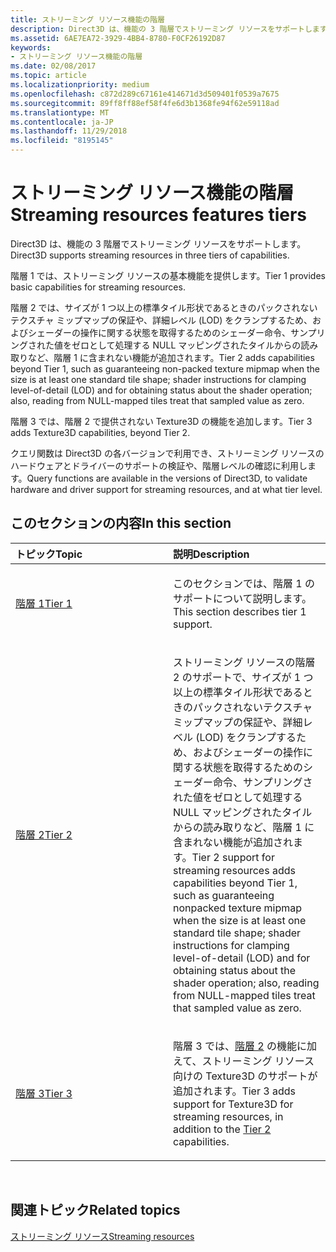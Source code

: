 ```yaml
---
title: ストリーミング リソース機能の階層
description: Direct3D は、機能の 3 階層でストリーミング リソースをサポートします。
ms.assetid: 6AE7EA72-3929-4BB4-8780-F0CF26192D87
keywords:
- ストリーミング リソース機能の階層
ms.date: 02/08/2017
ms.topic: article
ms.localizationpriority: medium
ms.openlocfilehash: c872d289c67161e414671d3d509401f0539a7675
ms.sourcegitcommit: 89ff8ff88ef58f4fe6d3b1368fe94f62e59118ad
ms.translationtype: MT
ms.contentlocale: ja-JP
ms.lasthandoff: 11/29/2018
ms.locfileid: "8195145"
---
```

# <a name="streaming-resources-features-tiers"></a><span data-ttu-id="8cd7c-104">ストリーミング リソース機能の階層</span><span class="sxs-lookup"><span data-stu-id="8cd7c-104">Streaming resources features tiers</span></span>


<span data-ttu-id="8cd7c-105">Direct3D は、機能の 3 階層でストリーミング リソースをサポートします。</span><span class="sxs-lookup"><span data-stu-id="8cd7c-105">Direct3D supports streaming resources in three tiers of capabilities.</span></span>

<span data-ttu-id="8cd7c-106">階層 1 では、ストリーミング リソースの基本機能を提供します。</span><span class="sxs-lookup"><span data-stu-id="8cd7c-106">Tier 1 provides basic capabilities for streaming resources.</span></span>

<span data-ttu-id="8cd7c-107">階層 2 では、サイズが 1 つ以上の標準タイル形状であるときのパックされないテクスチャ ミップマップの保証や、詳細レベル (LOD) をクランプするため、およびシェーダーの操作に関する状態を取得するためのシェーダー命令、サンプリングされた値をゼロとして処理する NULL マッピングされたタイルからの読み取りなど、階層 1 に含まれない機能が追加されます。</span><span class="sxs-lookup"><span data-stu-id="8cd7c-107">Tier 2 adds capabilities beyond Tier 1, such as guaranteeing non-packed texture mipmap when the size is at least one standard tile shape; shader instructions for clamping level-of-detail (LOD) and for obtaining status about the shader operation; also, reading from NULL-mapped tiles treat that sampled value as zero.</span></span>

<span data-ttu-id="8cd7c-108">階層 3 では、階層 2 で提供されない Texture3D の機能を追加します。</span><span class="sxs-lookup"><span data-stu-id="8cd7c-108">Tier 3 adds Texture3D capabilities, beyond Tier 2.</span></span>

<span data-ttu-id="8cd7c-109">クエリ関数は Direct3D の各バージョンで利用でき、ストリーミング リソースのハードウェアとドライバーのサポートの検証や、階層レベルの確認に利用します。</span><span class="sxs-lookup"><span data-stu-id="8cd7c-109">Query functions are available in the versions of Direct3D, to validate hardware and driver support for streaming resources, and at what tier level.</span></span>

## <a name="span-idin-this-sectionspanin-this-section"></a><span data-ttu-id="8cd7c-110"><span id="in-this-section"></span>このセクションの内容</span><span class="sxs-lookup"><span data-stu-id="8cd7c-110"><span id="in-this-section"></span>In this section</span></span>


<table>
<colgroup>
<col width="50%" />
<col width="50%" />
</colgroup>
<thead>
<tr class="header">
<th align="left"><span data-ttu-id="8cd7c-111">トピック</span><span class="sxs-lookup"><span data-stu-id="8cd7c-111">Topic</span></span></th>
<th align="left"><span data-ttu-id="8cd7c-112">説明</span><span class="sxs-lookup"><span data-stu-id="8cd7c-112">Description</span></span></th>
</tr>
</thead>
<tbody>
<tr class="odd">
<td align="left"><p><a href="tier-1.md"><span data-ttu-id="8cd7c-113">階層 1</span><span class="sxs-lookup"><span data-stu-id="8cd7c-113">Tier 1</span></span></a></p></td>
<td align="left"><p><span data-ttu-id="8cd7c-114">このセクションでは、階層 1 のサポートについて説明します。</span><span class="sxs-lookup"><span data-stu-id="8cd7c-114">This section describes tier 1 support.</span></span></p></td>
</tr>
<tr class="even">
<td align="left"><p><a href="tier-2.md"><span data-ttu-id="8cd7c-115">階層 2</span><span class="sxs-lookup"><span data-stu-id="8cd7c-115">Tier 2</span></span></a></p></td>
<td align="left"><p><span data-ttu-id="8cd7c-116">ストリーミング リソースの階層 2 のサポートで、サイズが 1 つ以上の標準タイル形状であるときのパックされないテクスチャ ミップマップの保証や、詳細レベル (LOD) をクランプするため、およびシェーダーの操作に関する状態を取得するためのシェーダー命令、サンプリングされた値をゼロとして処理する NULL マッピングされたタイルからの読み取りなど、階層 1 に含まれない機能が追加されます。</span><span class="sxs-lookup"><span data-stu-id="8cd7c-116">Tier 2 support for streaming resources adds capabilities beyond Tier 1, such as guaranteeing nonpacked texture mipmap when the size is at least one standard tile shape; shader instructions for clamping level-of-detail (LOD) and for obtaining status about the shader operation; also, reading from NULL-mapped tiles treat that sampled value as zero.</span></span></p></td>
</tr>
<tr class="odd">
<td align="left"><p><a href="tier-3.md"><span data-ttu-id="8cd7c-117">階層 3</span><span class="sxs-lookup"><span data-stu-id="8cd7c-117">Tier 3</span></span></a></p></td>
<td align="left"><p><span data-ttu-id="8cd7c-118">階層 3 では、<a href="tier-2.md">階層 2</a> の機能に加えて、ストリーミング リソース向けの Texture3D のサポートが追加されます。</span><span class="sxs-lookup"><span data-stu-id="8cd7c-118">Tier 3 adds support for Texture3D for streaming resources, in addition to the <a href="tier-2.md">Tier 2</a> capabilities.</span></span></p></td>
</tr>
</tbody>
</table>

 

## <a name="span-idrelated-topicsspanrelated-topics"></a><span data-ttu-id="8cd7c-119"><span id="related-topics"></span>関連トピック</span><span class="sxs-lookup"><span data-stu-id="8cd7c-119"><span id="related-topics"></span>Related topics</span></span>


[<span data-ttu-id="8cd7c-120">ストリーミング リソース</span><span class="sxs-lookup"><span data-stu-id="8cd7c-120">Streaming resources</span></span>](streaming-resources.md)

 

 




